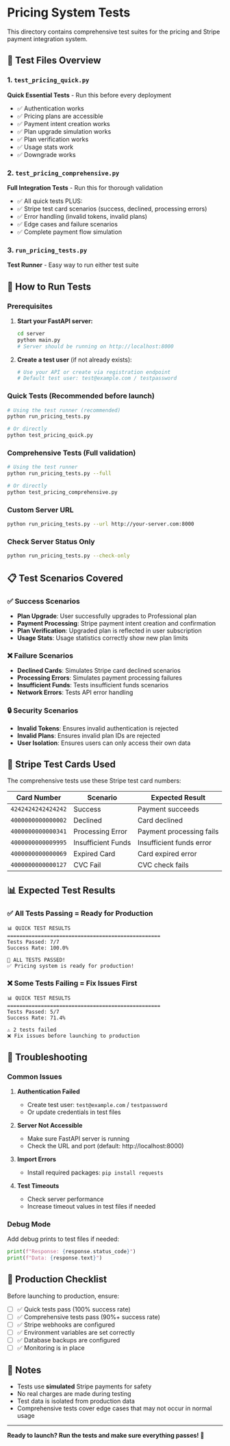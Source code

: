 # Pricing System Tests

This directory contains comprehensive test suites for the pricing and Stripe payment integration system.

## 🎯 Test Files Overview

### 1. `test_pricing_quick.py`

**Quick Essential Tests** - Run this before every deployment

- ✅ Authentication works
- ✅ Pricing plans are accessible
- ✅ Payment intent creation works
- ✅ Plan upgrade simulation works
- ✅ Plan verification works
- ✅ Usage stats work
- ✅ Downgrade works

### 2. `test_pricing_comprehensive.py`

**Full Integration Tests** - Run this for thorough validation

- ✅ All quick tests PLUS:
- ✅ Stripe test card scenarios (success, declined, processing errors)
- ✅ Error handling (invalid tokens, invalid plans)
- ✅ Edge cases and failure scenarios
- ✅ Complete payment flow simulation

### 3. `run_pricing_tests.py`

**Test Runner** - Easy way to run either test suite

## 🚀 How to Run Tests

### Prerequisites

1. **Start your FastAPI server:**

   ```bash
   cd server
   python main.py
   # Server should be running on http://localhost:8000
   ```

2. **Create a test user** (if not already exists):
   ```bash
   # Use your API or create via registration endpoint
   # Default test user: test@example.com / testpassword
   ```

### Quick Tests (Recommended before launch)

```bash
# Using the test runner (recommended)
python run_pricing_tests.py

# Or directly
python test_pricing_quick.py
```

### Comprehensive Tests (Full validation)

```bash
# Using the test runner
python run_pricing_tests.py --full

# Or directly
python test_pricing_comprehensive.py
```

### Custom Server URL

```bash
python run_pricing_tests.py --url http://your-server.com:8000
```

### Check Server Status Only

```bash
python run_pricing_tests.py --check-only
```

## 📋 Test Scenarios Covered

### ✅ Success Scenarios

- **Plan Upgrade**: User successfully upgrades to Professional plan
- **Payment Processing**: Stripe payment intent creation and confirmation
- **Plan Verification**: Upgraded plan is reflected in user subscription
- **Usage Stats**: Usage statistics correctly show new plan limits

### ❌ Failure Scenarios

- **Declined Cards**: Simulates Stripe card declined scenarios
- **Processing Errors**: Simulates payment processing failures
- **Insufficient Funds**: Tests insufficient funds scenarios
- **Network Errors**: Tests API error handling

### 🔒 Security Scenarios

- **Invalid Tokens**: Ensures invalid authentication is rejected
- **Invalid Plans**: Ensures invalid plan IDs are rejected
- **User Isolation**: Ensures users can only access their own data

## 🎨 Stripe Test Cards Used

The comprehensive tests use these Stripe test card numbers:

| Card Number        | Scenario           | Expected Result          |
| ------------------ | ------------------ | ------------------------ |
| `4242424242424242` | Success            | Payment succeeds         |
| `4000000000000002` | Declined           | Card declined            |
| `4000000000000341` | Processing Error   | Payment processing fails |
| `4000000000009995` | Insufficient Funds | Insufficient funds error |
| `4000000000000069` | Expired Card       | Card expired error       |
| `4000000000000127` | CVC Fail           | CVC check fails          |

## 📊 Expected Test Results

### ✅ All Tests Passing = Ready for Production

```
📊 QUICK TEST RESULTS
==================================================
Tests Passed: 7/7
Success Rate: 100.0%

🎉 ALL TESTS PASSED!
✅ Pricing system is ready for production!
```

### ❌ Some Tests Failing = Fix Issues First

```
📊 QUICK TEST RESULTS
==================================================
Tests Passed: 5/7
Success Rate: 71.4%

⚠️ 2 tests failed
❌ Fix issues before launching to production
```

## 🔧 Troubleshooting

### Common Issues

1. **Authentication Failed**

   - Create test user: `test@example.com` / `testpassword`
   - Or update credentials in test files

2. **Server Not Accessible**

   - Make sure FastAPI server is running
   - Check the URL and port (default: http://localhost:8000)

3. **Import Errors**

   - Install required packages: `pip install requests`

4. **Test Timeouts**
   - Check server performance
   - Increase timeout values in test files if needed

### Debug Mode

Add debug prints to test files if needed:

```python
print(f"Response: {response.status_code}")
print(f"Data: {response.text}")
```

## 🎉 Production Checklist

Before launching to production, ensure:

- [ ] ✅ Quick tests pass (100% success rate)
- [ ] ✅ Comprehensive tests pass (90%+ success rate)
- [ ] ✅ Stripe webhooks are configured
- [ ] ✅ Environment variables are set correctly
- [ ] ✅ Database backups are configured
- [ ] ✅ Monitoring is in place

## 📝 Notes

- Tests use **simulated** Stripe payments for safety
- No real charges are made during testing
- Test data is isolated from production data
- Comprehensive tests cover edge cases that may not occur in normal usage

---

**Ready to launch? Run the tests and make sure everything passes! 🚀**
